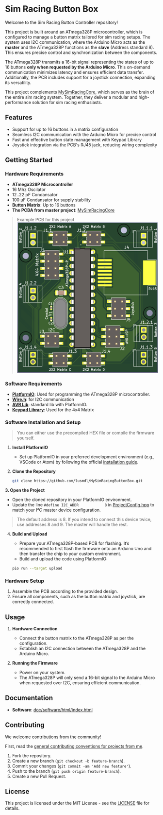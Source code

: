
# Sim Racing Button Box

Welcome to the Sim Racing Button Controller repository!  

This project is built around an ATmega328P microcontroller, which is configured to manage a button matrix tailored for sim racing setups. 
The system uses I2C communication, where the Arduino Micro acts as the **master** and the ATmega328P functions as the **slave** (Address standard 8).
This ensures precise control and synchronization between the components.  

The ATmega328P transmits a 16-bit signal representing the states of up to 16 buttons **only when requested by the Arduino Micro**. This on-demand communication minimizes latency and ensures efficient data transfer. Additionally, the PCB includes support for a joystick connection, expanding its versatility.  

This project complements [MySimRacingCore](https://github.com/lusmdl/MySimRacingCore), which serves as the brain of the entire sim racing system. Together, they deliver a modular and high-performance solution for sim racing enthusiasts.

## Features

- Support for up to 16 buttons in a matrix configuration
- Seamless I2C communication with the Arduino Micro for precise control
- Fast and effective button state management with Keypad Library
- Joystick integration via the PCB's RJ45 jack, reducing wiring complexity

## Getting Started

### Hardware Requirements

- **ATmega328P Microcontroller**
- 16 Mhz Oscilator
- 12..22 pF Condansator
- 100 µF Condansator for supply stability
- **Button Matrix**: Up to 16 buttons
- **The PCBA from master project**: [MySimRacingCore](https://github.com/lusmdl/MySimRacingCore)

> Example PCB for this project
![PCBA](/doc/hardware/pictures/pcba.png)

### Software Requirements

- [**PlatformIO**](https://platformio.org/install/ide?install=vscode): Used for programming the ATmega328P microcontroller.
- [**Wire.h**](https://www.arduino.cc/en/Reference/Wire): for I2C communication
- [**AVR Lib**](https://github.com/avrdudes/avr-libc.git): standard lib with PlatformIO.
- [**Keypad Library**](https://github.com/Chris--A/Keypad.git): Used for the 4x4 Matrix


### Software Installation and Setup

> You can either use the precompiled HEX file or compile the firmware yourself.


1. **Install PlatformIO**  
   - Set up PlatformIO in your preferred development environment (e.g., VSCode or Atom) by following the official [installation guide](https://platformio.org/install).  

2. **Clone the Repository**  

   ```sh
   git clone https://github.com/lusmdl/MySimRacingButtonBox.git
   ```  

**3. Open the Project**  
- Open the cloned repository in your PlatformIO environment.  
- Update the line `#define I2C_ADDR            8` in [ProjectConfig.hpp](/include/ProjectConfig.hpp) to match your I²C master device configuration.

> The default address is 8. If you intend to connect this device twice, use addresses 8 and 9. The master will handle the rest.

4. **Build and Upload**  
   - Prepare your ATmega328P-based PCB for flashing. It’s recommended to first flash the firmware onto an Arduino Uno and then transfer the chip to your custom environment.  
   - Build and upload the code using PlatformIO:  

   ```sh
   pio run --target upload
   ```  


### Hardware Setup

1. Assemble the PCB according to the provided design.  
2. Ensure all components, such as the button matrix and joystick, are correctly connected.

## Usage

1. **Hardware Connection**  
   - Connect the button matrix to the ATmega328P as per the configuration.  
   - Establish an I2C connection between the ATmega328P and the Arduino Micro.  

2. **Running the Firmware**  
   - Power on your system.  
   - The ATmega328P will only send a 16-bit signal to the Arduino Micro when requested over I2C, ensuring efficient communication.

## Documentation

- **Software**: [doc/software/html/index.html](doc/software/html/index.html)

## Contributing

We welcome contributions from the community!

First, read the [general contributing conventions for projects from me](CONTRIBUTING.md).

1. Fork the repository.
2. Create a new branch (`git checkout -b feature-branch`).
3. Commit your changes (`git commit -am 'Add new feature'`).
4. Push to the branch (`git push origin feature-branch`).
5. Create a new Pull Request.

## License

This project is licensed under the MIT License - see the [LICENSE](LICENSE) file for details.
